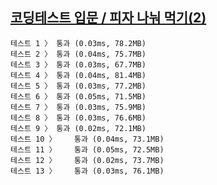 ## [코딩테스트 입문 / 피자 나눠 먹기(2)](https://school.programmers.co.kr/learn/courses/30/lessons/120815)

```text
테스트 1 〉	통과 (0.03ms, 78.2MB)
테스트 2 〉	통과 (0.04ms, 75.7MB)
테스트 3 〉	통과 (0.03ms, 67.7MB)
테스트 4 〉	통과 (0.04ms, 81.4MB)
테스트 5 〉	통과 (0.03ms, 77.2MB)
테스트 6 〉	통과 (0.05ms, 71.5MB)
테스트 7 〉	통과 (0.03ms, 75.9MB)
테스트 8 〉	통과 (0.03ms, 76.6MB)
테스트 9 〉	통과 (0.02ms, 72.1MB)
테스트 10 〉	통과 (0.04ms, 73.1MB)
테스트 11 〉	통과 (0.05ms, 72.5MB)
테스트 12 〉	통과 (0.02ms, 73.7MB)
테스트 13 〉	통과 (0.03ms, 76.1MB)
```